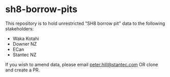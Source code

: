# sh8-borrow-pits

This repository is to hold unrestricted "SH8 borrow pit" data to the following stakeholders:
* Waka Kotahi
* Downer NZ
* ECan
* Stantec NZ

If you wish to amend data, please email peter.hill@stantec.com OR clone and create a PR.
